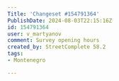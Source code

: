 ```yaml
---
Title: 'Changeset #154791364'
PublishDate: 2024-08-03T22:15:16Z
id: 154791364
user: v_martyanov
comment: Survey opening hours
created_by: StreetComplete 58.2
tags:
- Montenegro

---
```

